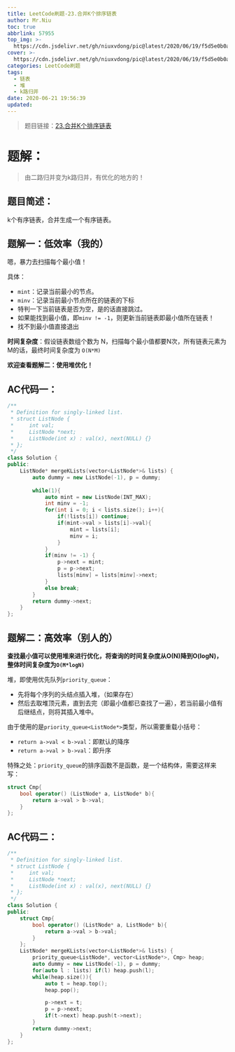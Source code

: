 ```yaml
---
title: LeetCode刷题-23.合并K个排序链表
author: Mr.Niu
toc: true
abbrlink: 57955
top_img: >-
  https://cdn.jsdelivr.net/gh/niuxvdong/pic@latest/2020/06/19/f5d5e0b0a1853639c27713d160d41792.png
cover: >-
  https://cdn.jsdelivr.net/gh/niuxvdong/pic@latest/2020/06/19/f5d5e0b0a1853639c27713d160d41792.png
categories: LeetCode刷题
tags:
  - 链表
  - 堆
  - k路归并
date: 2020-06-21 19:56:39
updated:
---
```






















> 题目链接：[23.合并K个排序链表](https://leetcode-cn.com/problems/merge-k-sorted-lists/)



# 题解：



> 由二路归并变为k路归并，有优化的地方的！



## 题目简述：

k个有序链表，合并生成一个有序链表。

## 题解一：低效率（我的）



嗯，暴力去扫描每个最小值！

具体：

- `mint`：记录当前最小的节点。
- `minv`：记录当前最小节点所在的链表的下标
- 特判一下当前链表是否为空，是的话直接跳过。
- 如果能找到最小值，即`minv != -1`，则更新当前链表即最小值所在链表！
- 找不到最小值直接退出



**时间复杂度**：假设链表数组个数为 N，扫描每个最小值都要N次，所有链表元素为M的话，最终时间复杂度为 `O(N*M)`



**欢迎查看题解二：使用堆优化！**

## AC代码一：



```c++
/**
 * Definition for singly-linked list.
 * struct ListNode {
 *     int val;
 *     ListNode *next;
 *     ListNode(int x) : val(x), next(NULL) {}
 * };
 */
class Solution {
public:
    ListNode* mergeKLists(vector<ListNode*>& lists) {
        auto dummy = new ListNode(-1), p = dummy;
        
        while(1){
            auto mint = new ListNode(INT_MAX);
            int minv = -1;
            for(int i = 0; i < lists.size(); i++){
                if(!lists[i]) continue; 
                if(mint->val > lists[i]->val){
                    mint = lists[i];
                    minv = i;
                }
            }
            if(minv != -1) {
                p->next = mint;
                p = p->next;
                lists[minv] = lists[minv]->next;
            }
            else break;
        }
        return dummy->next;
    }
};
```







## 题解二：高效率（别人的）



**查找最小值可以使用堆来进行优化，将查询的时间复杂度从O(N)降到O(logN)，整体时间复杂度为`O(M*logN)`**



堆，即使用优先队列`priority_queue`：

- 先将每个序列的头结点插入堆，（如果存在）
- 然后去取堆顶元素，直到去完（即最小值都已查找了一遍），若当前最小值有后继结点，则将其插入堆中。



由于使用的是`priority_queue<ListNode*>`类型，所以需要重载小括号：

- `return a->val < b->val`：即默认的降序
- `return a->val > b->val`：即升序



特殊之处：`priority_queue`的排序函数不是函数，是一个结构体，需要这样来写：



```c++
struct Cmp{
    bool operator() (ListNode* a, ListNode* b){
    	return a->val > b->val;
    }
};
```



## AC代码二：





```c++
/**
 * Definition for singly-linked list.
 * struct ListNode {
 *     int val;
 *     ListNode *next;
 *     ListNode(int x) : val(x), next(NULL) {}
 * };
 */
class Solution {
public:
    struct Cmp{
        bool operator() (ListNode* a, ListNode* b){
            return a->val > b->val;
        }
    };
    ListNode* mergeKLists(vector<ListNode*>& lists) {
        priority_queue<ListNode*, vector<ListNode*>, Cmp> heap;
        auto dummy = new ListNode(-1), p = dummy;
        for(auto l : lists) if(l) heap.push(l);
        while(heap.size()){
            auto t = heap.top();
            heap.pop();

            p->next = t;
            p = p->next;
            if(t->next) heap.push(t->next);
        }
        return dummy->next;
    }
};
```

